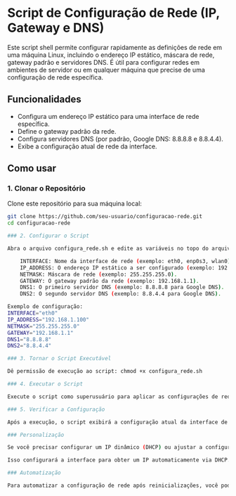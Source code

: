 # Script de Configuração de Rede (IP, Gateway e DNS)

Este script shell permite configurar rapidamente as definições de rede em uma máquina Linux, incluindo o endereço IP estático, máscara de rede, gateway padrão e servidores DNS. É útil para configurar redes em ambientes de servidor ou em qualquer máquina que precise de uma configuração de rede específica.

## Funcionalidades

- Configura um endereço IP estático para uma interface de rede específica.
- Define o gateway padrão da rede.
- Configura servidores DNS (por padrão, Google DNS: 8.8.8.8 e 8.8.4.4).
- Exibe a configuração atual de rede da interface.

## Como usar

### 1. Clonar o Repositório

Clone este repositório para sua máquina local:

```bash
git clone https://github.com/seu-usuario/configuracao-rede.git
cd configuracao-rede

### 2. Configurar o Script

Abra o arquivo configura_rede.sh e edite as variáveis no topo do arquivo conforme necessário:

    INTERFACE: Nome da interface de rede (exemplo: eth0, enp0s3, wlan0).
    IP_ADDRESS: O endereço IP estático a ser configurado (exemplo: 192.168.1.100).
    NETMASK: Máscara de rede (exemplo: 255.255.255.0).
    GATEWAY: O gateway padrão da rede (exemplo: 192.168.1.1).
    DNS1: O primeiro servidor DNS (exemplo: 8.8.8.8 para Google DNS).
    DNS2: O segundo servidor DNS (exemplo: 8.8.4.4 para Google DNS).

Exemplo de configuração:
INTERFACE="eth0"
IP_ADDRESS="192.168.1.100"
NETMASK="255.255.255.0"
GATEWAY="192.168.1.1"
DNS1="8.8.8.8"
DNS2="8.8.4.4"

### 3. Tornar o Script Executável

Dê permissão de execução ao script: chmod +x configura_rede.sh

### 4. Executar o Script

Execute o script como superusuário para aplicar as configurações de rede: sudo ./configura_rede.sh

### 5. Verificar a Configuração

Após a execução, o script exibirá a configuração atual da interface de rede, incluindo o endereço IP, gateway e servidores DNS configurados.

### Personalização

Se você precisar configurar um IP dinâmico (DHCP) ou ajustar a configuração de rede para múltiplas interfaces, você pode adaptar o script. Para IP dinâmico, você pode substituir o comando de configuração de IP pelo seguinte: sudo dhclient INTERFACE

Isso configurará a interface para obter um IP automaticamente via DHCP.

### Automatização

Para automatizar a configuração de rede após reinicializações, você pode adicionar o script ao cron ou ao /etc/network/interfaces em distribuições baseadas em Debian/Ubuntu.
